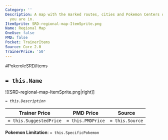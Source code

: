 ```yaml
---
Category: ''
Description: A map with the marked routes, cities and Pokemon Centers of the region
  you are in.
ItemSprite: SRD-regional-map-ItemSprite.png
Name: Regional Map
OneUse: false
PMD: false
Pocket: TrainerItems
Source: Core 2.0
TrainerPrice: '50'
---
```


#PokeroleSRD/Items

## `= this.Name`

![[SRD-regional-map-ItemSprite.png|right]]

*`= this.Description`*

| Trainer Price           | PMD Price         | Source | 
| ----------------------- | ----------------- | ------ |
| `= this.SuggestedPrice` | `= this.PMDPrice` | `= this.Source`

**Pokemon Limitation**: `= this.SpecificPokemon`

